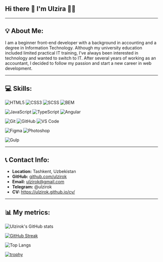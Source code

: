## Hi there 👋 I'm Ulzira 👩‍💻

---

## 💡 About Me:
I am a beginner front-end developer with a background in accounting and a degree in Information Technology. Although my university education included limited practical IT training, I’ve always been interested in technology and wanted to switch to IT. After several years of working as an accountant, I decided to follow my passion and start a new career in web development.

---

## 💻 Skills:
![HTML5](https://img.shields.io/badge/HTML5-E34F26?style=for-the-badge&logo=html5&logoColor=white)
![CSS3](https://img.shields.io/badge/CSS3-1572B6?style=for-the-badge&logo=css3&logoColor=white)
![SCSS](https://img.shields.io/badge/SCSS-CC6699?style=for-the-badge&logo=sass&logoColor=white)
![BEM](https://img.shields.io/badge/BEM-000000?style=for-the-badge&logo=htmlacademy&logoColor=white)

![JavaScript](https://img.shields.io/badge/JavaScript-F7E018?style=for-the-badge&logo=javascript&logoColor=black)
![TypeScript](https://img.shields.io/badge/TypeScript-3178C6?style=for-the-badge&logo=typescript&logoColor=white)
![Angular](https://img.shields.io/badge/Angular-DD0031?style=for-the-badge&logo=angular&logoColor=white)

![Git](https://img.shields.io/badge/Git-F05032?style=for-the-badge&logo=git&logoColor=white)
![GitHub](https://img.shields.io/badge/GitHub-181717?style=for-the-badge&logo=github&logoColor=white)
![VS Code](https://img.shields.io/badge/VS_Code-0078D4?style=for-the-badge&logo=visual-studio-code&logoColor=white)

![Figma](https://img.shields.io/badge/Figma-F24E1E?style=for-the-badge&logo=figma&logoColor=white)
![Photoshop](https://img.shields.io/badge/Photoshop-31A8FF?style=for-the-badge&logo=adobe-photoshop&logoColor=white)

![Gulp](https://img.shields.io/badge/Gulp-CF4647?style=for-the-badge&logo=gulp&logoColor=white)


---

## 📞 Contact Info:
- **Location:** Tashkent, Uzbekistan
- **GitHub:** [github.com/ulzirok](https://github.com/ulzirok)
- **Email:** ulzirok@gmail.com
- **Telegram:** @ulzirok
- **CV:** https://ulzirok.github.io/cv/

---

## 📊 My metrics:

![Ulzirok's GitHub stats](https://github-readme-stats.vercel.app/api?username=ulzirok&show_icons=true&count_private=true&include_all_commits=true&theme=tokyonight)

[![GitHub Streak](https://streak-stats.demolab.com?user=ulzirok&theme=tokyonight&hide_border=true&date_format=j%20M%5B%20Y%5D)](https://git.io/streak-stats)

![Top Langs](https://github-readme-stats.vercel.app/api/top-langs/?username=ulzirok&layout=compact&langs_count=8&theme=tokyonight)

[![trophy](https://github-profile-trophy.vercel.app/?username=ulzirok&theme=discord&no-frame=true&no-bg=true&margin-w=8&row=1)](https://github.com/ryo-ma/github-profile-trophy)

